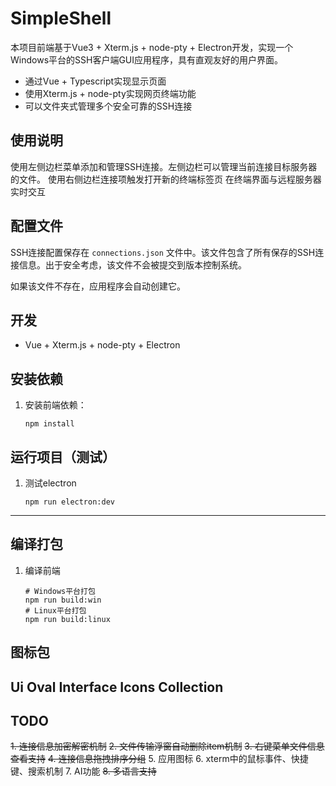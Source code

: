 # SimpleShell

本项目前端基于Vue3 + Xterm.js + node-pty + Electron开发，实现一个Windows平台的SSH客户端GUI应用程序，具有直观友好的用户界面。

- 通过Vue + Typescript实现显示页面
- 使用Xterm.js + node-pty实现网页终端功能
- 可以文件夹式管理多个安全可靠的SSH连接

## 使用说明
使用左侧边栏菜单添加和管理SSH连接。左侧边栏可以管理当前连接目标服务器的文件。
使用右侧边栏连接项触发打开新的终端标签页
在终端界面与远程服务器实时交互

## 配置文件

SSH连接配置保存在 `connections.json` 文件中。该文件包含了所有保存的SSH连接信息。出于安全考虑，该文件不会被提交到版本控制系统。

如果该文件不存在，应用程序会自动创建它。

## 开发

- Vue + Xterm.js + node-pty + Electron

## 安装依赖

1. 安装前端依赖：
   ```
   npm install
   ```

## 运行项目（测试）

1. 测试electron
   ```
   npm run electron:dev
   ```

---

## 编译打包

1. 编译前端
   ```
   # Windows平台打包
   npm run build:win
   # Linux平台打包
   npm run build:linux
   ```
## 图标包
## Ui Oval Interface Icons Collection

## TODO
~~1. 连接信息加密解密机制~~
~~2. 文件传输浮窗自动删除item机制~~
~~3. 右键菜单文件信息查看支持~~
~~4. 连接信息拖拽排序分组~~
5. 应用图标
6. xterm中的鼠标事件、快捷键、搜索机制
7. AI功能
~~8. 多语言支持~~